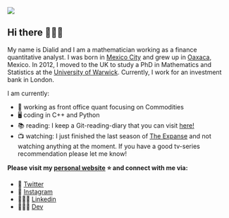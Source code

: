 
![](https://raw.github.com/quantgirluk/quantgirluk/master/ReadMeDark.png)

## Hi there 🙋🏽‍♀️

My name is Dialid and I am a mathematician working as a finance quantitative analyst. I was born in [Mexico City](https://en.wikipedia.org/wiki/Mexico_City) and grew up in [Oaxaca](https://en.wikipedia.org/wiki/Oaxaca), Mexico. In 2012, I moved to the UK to study a PhD in Mathematics and Statistics at the [University of Warwick](https://warwick.ac.uk/). Currently, I work for an investment bank in London.

I am currently:

- 🔭  working as front office quant focusing on Commodities
- 🖥 coding in C++ and Python
- 📚 reading: I keep a Git-reading-diary that you can visit [here!](https://github.com/quantgirluk/Reading)
- 📺 watching: I just finished the last season of [The Expanse](https://www.imdb.com/title/tt3230854/) and not watching anything at the moment. If you have a good tv-series recommendation please let me know!

**Please visit my [personal website](https://quantgirl.blog/) ⭐ and connect with me via:**

- 🦜 [Twitter](https://twitter.com/Quant_Girl)
- 📸 [Instagram](https://www.instagram.com/quantgirl_mx/)
- 👩🏽‍💼 [Linkedin](https://www.linkedin.com/in/dialidsantiago/)
- 👩🏽‍💻 [Dev](https://dev.to/quantgirluk)





<!--
**quantgirluk/quantgirluk** is a ✨ _special_ ✨ repository because its `README.md` (this file) appears on your GitHub profile.


